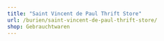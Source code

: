 ```yaml
---
title: "Saint Vincent de Paul Thrift Store"
url: /burien/saint-vincent-de-paul-thrift-store/
shop: Gebrauchtwaren
---
```

